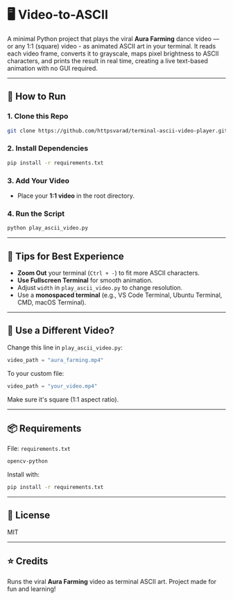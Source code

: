 # 🖥️ Video-to-ASCII

A minimal Python project that plays the viral **Aura Farming** dance video — or any 1:1 (square) video - as animated ASCII art in your terminal. It reads each video frame, converts it to grayscale, maps pixel brightness to ASCII characters, and prints the result in real time, creating a live text-based animation with no GUI required.

---

## 🚀 How to Run

### 1. Clone this Repo

```bash
git clone https://github.com/httpsvarad/terminal-ascii-video-player.git
````

### 2. Install Dependencies

```bash
pip install -r requirements.txt
```

### 3. Add Your Video

* Place your **1:1 video** in the root directory.

### 4. Run the Script

```bash
python play_ascii_video.py
```

---

## 🧠 Tips for Best Experience

* **Zoom Out** your terminal (`Ctrl + -`) to fit more ASCII characters.
* **Use Fullscreen Terminal** for smooth animation.
* Adjust `width` in `play_ascii_video.py` to change resolution.
* Use a **monospaced terminal** (e.g., VS Code Terminal, Ubuntu Terminal, CMD, macOS Terminal).

---

## 🎥 Use a Different Video?

Change this line in `play_ascii_video.py`:

```python
video_path = "aura_farming.mp4"
```

To your custom file:

```python
video_path = "your_video.mp4"
```

Make sure it's square (1:1 aspect ratio).

---

## 📦 Requirements

File: `requirements.txt`

```txt
opencv-python
```

Install with:

```bash
pip install -r requirements.txt
```

---

## 📄 License

MIT

---

## ⭐ Credits

Runs the viral **Aura Farming** video as terminal ASCII art.
Project made for fun and learning!

